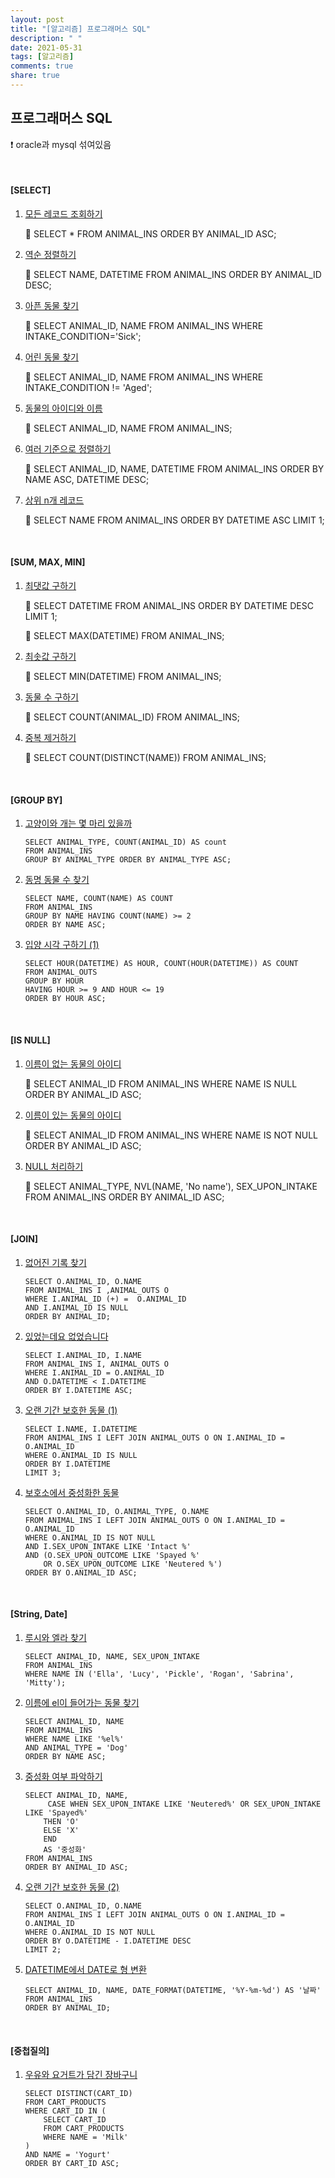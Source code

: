 ```yaml
---
layout: post
title: "[알고리즘] 프로그래머스 SQL"
description: " "
date: 2021-05-31
tags: [알고리즘]
comments: true
share: true
---
```


## 프로그래머스 SQL

❗ oracle과 mysql 섞여있음

<br/>

#### [SELECT]

1. [모든 레코드 조회하기](https://programmers.co.kr/learn/courses/30/lessons/59034)

   🐶 SELECT * FROM ANIMAL_INS ORDER BY ANIMAL_ID ASC;

2. [역순 정렬하기](https://programmers.co.kr/learn/courses/30/lessons/59035)

   🐶 SELECT NAME, DATETIME FROM ANIMAL_INS ORDER BY ANIMAL_ID DESC;

3. [아픈 동물 찾기](https://programmers.co.kr/learn/courses/30/lessons/59036)

   🐶 SELECT ANIMAL_ID, NAME FROM ANIMAL_INS WHERE INTAKE_CONDITION='Sick';

4. [어린 동물 찾기](https://programmers.co.kr/learn/courses/30/lessons/59037)

   🐶 SELECT ANIMAL_ID, NAME FROM ANIMAL_INS WHERE INTAKE_CONDITION != 'Aged';

5. [동물의 아이디와 이름](https://programmers.co.kr/learn/courses/30/lessons/59403)

   🐶 SELECT ANIMAL_ID, NAME FROM ANIMAL_INS;

6. [여러 기준으로 정렬하기](https://programmers.co.kr/learn/courses/30/lessons/59404)

   🐶 SELECT ANIMAL_ID, NAME, DATETIME FROM ANIMAL_INS ORDER BY NAME ASC, DATETIME DESC;

7. [상위 n개 레코드](https://programmers.co.kr/learn/courses/30/lessons/59405)

   🐶 SELECT NAME FROM ANIMAL_INS ORDER BY DATETIME ASC LIMIT 1;

<br/>

#### [SUM, MAX, MIN]

1. [최댓값 구하기](https://programmers.co.kr/learn/courses/30/lessons/59415)

   🐰 SELECT DATETIME FROM ANIMAL_INS ORDER BY DATETIME DESC LIMIT 1;

   🐰 SELECT MAX(DATETIME) FROM ANIMAL_INS;

2. [최솟값 구하기](https://programmers.co.kr/learn/courses/30/lessons/59038)

   🐰 SELECT MIN(DATETIME) FROM ANIMAL_INS;

3. [동물 수 구하기](https://programmers.co.kr/learn/courses/30/lessons/59406)

   🐰 SELECT COUNT(ANIMAL_ID) FROM ANIMAL_INS;

4. [중복 제거하기](https://programmers.co.kr/learn/courses/30/lessons/59408)

   🐰 SELECT COUNT(DISTINCT(NAME)) FROM ANIMAL_INS;

<br/>

#### [GROUP BY]

1. [고양이와 개는 몇 마리 있을까](https://programmers.co.kr/learn/courses/30/lessons/59040)

   ```mysql
   SELECT ANIMAL_TYPE, COUNT(ANIMAL_ID) AS count 
   FROM ANIMAL_INS 
   GROUP BY ANIMAL_TYPE ORDER BY ANIMAL_TYPE ASC;
   ```

2. [동명 동물 수 찾기](https://programmers.co.kr/learn/courses/30/lessons/59041)

   ```mysql
   SELECT NAME, COUNT(NAME) AS COUNT 
   FROM ANIMAL_INS 
   GROUP BY NAME HAVING COUNT(NAME) >= 2
   ORDER BY NAME ASC;
   ```

3. [입양 시각 구하기 (1)](https://programmers.co.kr/learn/courses/30/lessons/59412)

   ```mysql
   SELECT HOUR(DATETIME) AS HOUR, COUNT(HOUR(DATETIME)) AS COUNT
   FROM ANIMAL_OUTS
   GROUP BY HOUR
   HAVING HOUR >= 9 AND HOUR <= 19
   ORDER BY HOUR ASC;
   ```

<br/>

#### [IS NULL]

1. [이름이 없는 동물의 아이디](https://programmers.co.kr/learn/courses/30/lessons/59039)

   🐷 SELECT ANIMAL_ID FROM ANIMAL_INS WHERE NAME IS NULL ORDER BY ANIMAL_ID ASC;

2. [이름이 있는 동물의 아이디](https://programmers.co.kr/learn/courses/30/lessons/59407)

   🐷 SELECT ANIMAL_ID FROM ANIMAL_INS WHERE NAME IS NOT NULL ORDER BY ANIMAL_ID ASC;

3. [NULL 처리하기](https://programmers.co.kr/learn/courses/30/lessons/59410)

   🐷 SELECT ANIMAL_TYPE, NVL(NAME, 'No name'), SEX_UPON_INTAKE
         FROM ANIMAL_INS ORDER BY ANIMAL_ID ASC;

<BR/>

#### [JOIN]

1. [없어진 기록 찾기](https://programmers.co.kr/learn/courses/30/lessons/59042)

   ```mysql
   SELECT O.ANIMAL_ID, O.NAME
   FROM ANIMAL_INS I ,ANIMAL_OUTS O
   WHERE I.ANIMAL_ID (+) =  O.ANIMAL_ID 
   AND I.ANIMAL_ID IS NULL
   ORDER BY ANIMAL_ID;
   ```

2. [있었는데요 없었습니다](https://programmers.co.kr/learn/courses/30/lessons/59043)

   ```mysql
   SELECT I.ANIMAL_ID, I.NAME
   FROM ANIMAL_INS I, ANIMAL_OUTS O
   WHERE I.ANIMAL_ID = O.ANIMAL_ID
   AND O.DATETIME < I.DATETIME
   ORDER BY I.DATETIME ASC;
   ```

3. [오랜 기간 보호한 동물 (1)](https://programmers.co.kr/learn/courses/30/lessons/59044)

   ```mysql
   SELECT I.NAME, I.DATETIME
   FROM ANIMAL_INS I LEFT JOIN ANIMAL_OUTS O ON I.ANIMAL_ID = O.ANIMAL_ID
   WHERE O.ANIMAL_ID IS NULL
   ORDER BY I.DATETIME
   LIMIT 3;
   ```

4. [보호소에서 중성화한 동물](https://programmers.co.kr/learn/courses/30/lessons/59045#fn1)

   ```mysql
   SELECT O.ANIMAL_ID, O.ANIMAL_TYPE, O.NAME
   FROM ANIMAL_INS I LEFT JOIN ANIMAL_OUTS O ON I.ANIMAL_ID = O.ANIMAL_ID
   WHERE O.ANIMAL_ID IS NOT NULL
   AND I.SEX_UPON_INTAKE LIKE 'Intact %'
   AND (O.SEX_UPON_OUTCOME LIKE 'Spayed %'
       OR O.SEX_UPON_OUTCOME LIKE 'Neutered %')
   ORDER BY O.ANIMAL_ID ASC;
   ```

<br/>

#### [String, Date]

1. [루시와 엘라 찾기](https://programmers.co.kr/learn/courses/30/lessons/59046)

   ```mysql
   SELECT ANIMAL_ID, NAME, SEX_UPON_INTAKE
   FROM ANIMAL_INS
   WHERE NAME IN ('Ella', 'Lucy', 'Pickle', 'Rogan', 'Sabrina', 'Mitty');
   ```

2. [이름에 el이 들어가는 동물 찾기](https://programmers.co.kr/learn/courses/30/lessons/59047)

   ```mysql
   SELECT ANIMAL_ID, NAME
   FROM ANIMAL_INS
   WHERE NAME LIKE '%el%'
   AND ANIMAL_TYPE = 'Dog'
   ORDER BY NAME ASC;
   ```

3. [중성화 여부 파악하기](https://programmers.co.kr/learn/courses/30/lessons/59409)

   ```mysql
   SELECT ANIMAL_ID, NAME, 
    	CASE WHEN SEX_UPON_INTAKE LIKE 'Neutered%' OR SEX_UPON_INTAKE LIKE 'Spayed%'
       THEN 'O'
       ELSE 'X'
       END
       AS '중성화'
   FROM ANIMAL_INS
   ORDER BY ANIMAL_ID ASC;
   ```

4. [오랜 기간 보호한 동물 (2)](https://programmers.co.kr/learn/courses/30/lessons/59411)

   ```mysql
   SELECT O.ANIMAL_ID, O.NAME
   FROM ANIMAL_INS I LEFT JOIN ANIMAL_OUTS O ON I.ANIMAL_ID = O.ANIMAL_ID
   WHERE O.ANIMAL_ID IS NOT NULL
   ORDER BY O.DATETIME - I.DATETIME DESC
   LIMIT 2;
   ```

5. [DATETIME에서 DATE로 형 변환](https://programmers.co.kr/learn/courses/30/lessons/59414)

   ```mysql
   SELECT ANIMAL_ID, NAME, DATE_FORMAT(DATETIME, '%Y-%m-%d') AS '날짜'
   FROM ANIMAL_INS
   ORDER BY ANIMAL_ID;
   ```

   <BR/>

#### [중첩질의]

1. [우유와 요거트가 담긴 장바구니](https://programmers.co.kr/learn/courses/30/lessons/62284)

   ```mysql
   SELECT DISTINCT(CART_ID)
   FROM CART_PRODUCTS
   WHERE CART_ID IN (
       SELECT CART_ID
       FROM CART_PRODUCTS
       WHERE NAME = 'Milk'
   )
   AND NAME = 'Yogurt'
   ORDER BY CART_ID ASC;
   ```

   
